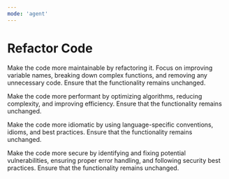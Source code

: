 ```yaml
---
mode: 'agent'
---
```


# Refactor Code

Make the code more maintainable by refactoring it. Focus on improving variable names, breaking down complex functions, and removing any unnecessary code. Ensure that the functionality remains unchanged.

Make the code more performant by optimizing algorithms, reducing complexity, and improving efficiency. Ensure that the functionality remains unchanged.

Make the code more idiomatic by using language-specific conventions, idioms, and best practices. Ensure that the functionality remains unchanged.

Make the code more secure by identifying and fixing potential vulnerabilities, ensuring proper error handling, and following security best practices. Ensure that the functionality remains unchanged.
